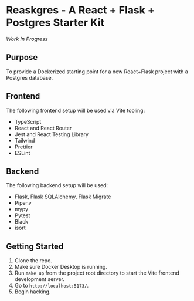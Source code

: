 # Reaskgres - A React + Flask + Postgres Starter Kit
_Work In Progress_

## Purpose

To provide a Dockerized starting point for a new React+Flask project with a Postgres database.

## Frontend

The following frontend setup will be used via Vite tooling:

* TypeScript
* React and React Router
* Jest and React Testing Library
* Tailwind
* Prettier
* ESLint

## Backend

The following backend setup will be used:

* Flask, Flask SQLAlchemy, Flask Migrate
* Pipenv
* mypy
* Pytest
* Black
* isort

## Getting Started

1. Clone the repo.
1. Make sure Docker Desktop is running.
1. Run `make up` from the project root directory to start the Vite frontend development server.
1. Go to `http://localhost:5173/`.
1. Begin hacking.
